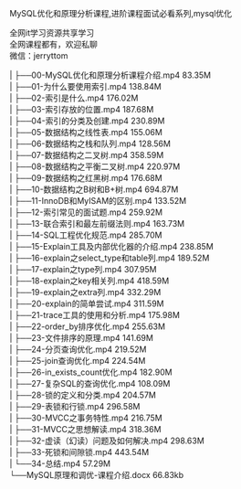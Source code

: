 MySQL优化和原理分析课程,进阶课程面试必看系列,mysql优化

全网it学习资源共享学习<br>全网课程都有，欢迎私聊<br>微信：jerryttom<br>

| ├──00-MySQL优化和原理分析课程介绍.mp4 83.35M<br> | ├──01-为什么要使用索引.mp4 138.84M<br> | ├──02-索引是什么.mp4 176.02M<br> | ├──03-索引存放的位置.mp4 187.68M<br> | ├──04-索引的分类及创建.mp4 230.89M<br> | ├──05-数据结构之线性表.mp4 155.06M<br> | ├──06-数据结构之栈和队列.mp4 128.56M<br> | ├──07-数据结构之二叉树.mp4 358.59M<br> | ├──08-数据结构之平衡二叉树.mp4 220.97M<br> | ├──09-数据结构之红黑树.mp4 176.68M<br> | ├──10-数据结构之B树和B+树.mp4 694.87M<br> | ├──11-InnoDB和MyISAM的区别.mp4 133.52M<br> | ├──12-索引常见的面试题.mp4 259.92M<br> | ├──13-联合索引和最左前缀法则.mp4 163.73M<br> | ├──14-SQL工程优化规范.mp4 285.70M<br> | ├──15-Explain工具及内部优化器的介绍.mp4 238.85M<br> | ├──16-explain之select_type和table列.mp4 189.52M<br> | ├──17-explain之type列.mp4 307.95M<br> | ├──18-explain之key相关列.mp4 418.59M<br> | ├──19-explain之extra列.mp4 332.29M<br> | ├──20-explain的简单尝试.mp4 311.59M<br> | ├──21-trace工具的使用和分析.mp4 175.98M<br> | ├──22-order_by排序优化.mp4 255.63M<br> | ├──23-文件排序的原理.mp4 141.69M<br> | ├──24-分页查询优化.mp4 219.52M<br> | ├──25-join查询优化.mp4 224.54M<br> | ├──26-in_exists_count优化.mp4 182.90M<br> | ├──27-复杂SQL的查询优化.mp4 108.09M<br> | ├──28-锁的定义和分类.mp4 204.57M<br> | ├──29-表锁和行锁.mp4 296.58M<br> | ├──30-MVCC之事务特性.mp4 216.75M<br> | ├──31-MVCC之思想解读.mp4 318.36M<br> | ├──32-虚读（幻读）问题及如何解决.mp4 298.63M<br> | ├──33-死锁和间隙锁.mp4 443.54M<br> | └──34-总结.mp4 57.29M<br> └──MySQL原理和调优-课程介绍.docx 66.83kb